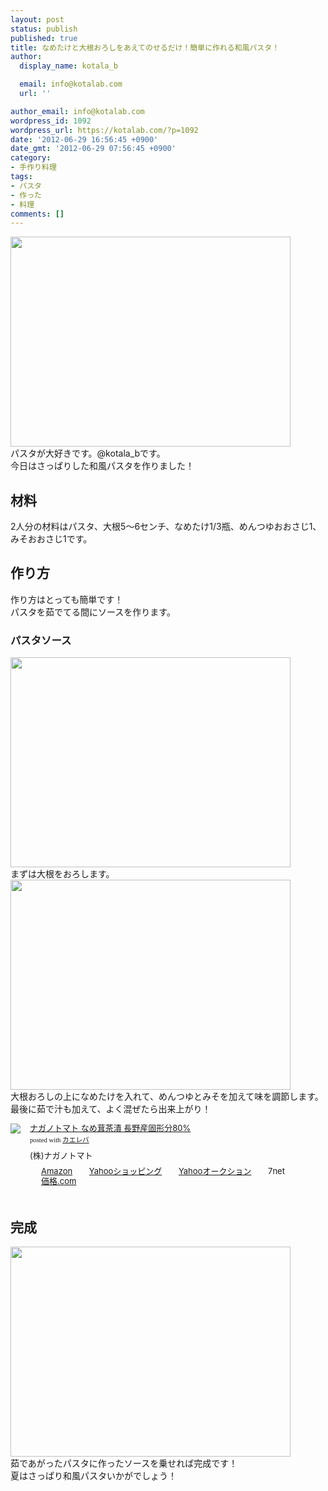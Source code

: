 ```yaml
---
layout: post
status: publish
published: true
title: なめたけと大根おろしをあえてのせるだけ！簡単に作れる和風パスタ！
author:
  display_name: kotala_b

  email: info@kotalab.com
  url: ''

author_email: info@kotalab.com
wordpress_id: 1092
wordpress_url: https://kotalab.com/?p=1092
date: '2012-06-29 16:56:45 +0900'
date_gmt: '2012-06-29 07:56:45 +0900'
category:
- 手作り料理
tags:
- パスタ
- 作った
- 料理
comments: []
---
```

<p><a href="https://kotalab.com/wp-content/uploads/pasta_120629_03.jpg" target="_blank"><img src="https://kotalab.com/wp-content/uploads/pasta_120629_03.jpg" alt="" title="pasta_120629_03" width="448" height="336" class="alignnone size-full wp-image-1096" /></a><br />
パスタが大好きです。@kotala_bです。<br />
今日はさっぱりした和風パスタを作りました！<br />
<!--more--></p>
<h2>材料</h2>
<p>2人分の材料はパスタ、大根5～6センチ、なめたけ1/3瓶、めんつゆおおさじ1、みそおおさじ1です。</p>
<h2>作り方</h2>
<p>作り方はとっても簡単です！<br />
パスタを茹でてる間にソースを作ります。</p>
<h3>パスタソース</h3>
<p><a href="https://kotalab.com/wp-content/uploads/pasta_120629_01.jpg" target="_blank"><img src="https://kotalab.com/wp-content/uploads/pasta_120629_01.jpg" alt="" title="pasta_120629_01" width="448" height="336" class="alignnone size-full wp-image-1094" /></a><br />
まずは大根をおろします。<br />
<a href="https://kotalab.com/wp-content/uploads/pasta_120629_02.jpg" target="_blank"><img src="https://kotalab.com/wp-content/uploads/pasta_120629_02.jpg" alt="" title="pasta_120629_02" width="448" height="336" class="alignnone size-full wp-image-1095" /></a><br />
大根おろしの上になめたけを入れて、めんつゆとみそを加えて味を調節します。<br />
最後に茹で汁も加えて、よく混ぜたら出来上がり！</p>
<div class="kaerebalink-box" style="text-align:left;padding-bottom:20px;font-size:small;/zoom: 1;overflow: hidden;">
<div class="kaerebalink-image" style="float:left;margin:0 15px 10px 0;"><a href="https://www.amazon.co.jp/exec/obidos/ASIN/B002XCT5TK/same-22/ref=nosim/" rel="nofollow" target="_blank"><img src="https://images-fe.ssl-images-amazon.com/images/I/21ZpaaraCXL._SL160_.jpg" style="border: none;" /></a></div>
<div class="kaerebalink-info" style="line-height:120%;/zoom: 1;overflow: hidden;">
<div class="kaerebalink-name" style="margin-bottom:10px;line-height:120%"><a href="https://www.amazon.co.jp/exec/obidos/ASIN/B002XCT5TK/same-22/ref=nosim/" rel="nofollow" target="_blank">ナガノトマト なめ茸茶漬 長野産固形分80%</a>
<div class="kaerebalink-powered-date" style="font-size:8pt;margin-top:5px;font-family:verdana;line-height:120%">posted with <a href="https://kaereba.com" target="_blank">カエレバ</a></div>
</div>
<div class="kaerebalink-detail" style="margin-bottom:5px;"> (株)ナガノトマト     </div>
<div class="kaerebalink-link1" style="margin-top:10px;">
<div class="shoplinkamazon" style="display:inline;margin-right:5px;background: url('https://img.yomereba.com/tam_k_01.gif') 0 0 no-repeat;padding: 2px 0 2px 18px;white-space: nowrap;"><a href="https://www.amazon.co.jp/gp/search?keywords=%82%C8%82%DF%91%F9%92%83%92%D0%20%83i%83K%83m%83g%83%7D%83g&__mk_ja_JP=%83J%83%5E%83J%83i&tag=same-22" rel="nofollow" target="_blank" title="アマゾン" >Amazon</a></div>
<div class="shoplinkyahoo" style="display:inline;margin-right:5px;background: url('https://img.yomereba.com/tam_k_01.gif') 0 -150px no-repeat;padding: 2px 0 2px 18px;white-space: nowrap;"><a href="https://ck.jp.ap.valuecommerce.com/servlet/referral?sid=2967684&pid=881116715&vc_url=http%3A%2F%2Fshopping.search.yahoo.co.jp%2Fsearch%3FuIv%3Don%26ei%3DUTF-8%26tab_ex%3Dcommerce%26slider%3D0%26va%3D%25E3%2581%25AA%25E3%2582%2581%25E8%258C%25B8%25E8%258C%25B6%25E6%25BC%25AC%2520%25E3%2583%258A%25E3%2582%25AC%25E3%2583%258E%25E3%2583%2588%25E3%2583%259E%25E3%2583%2588" target="_blank" title="Yahooショッピング" >Yahooショッピング</a></div>
<div class="shoplinkyahooAuc" style="display:inline;margin-right:5px;background: url('https://img.yomereba.com/tam_k_01.gif') 0 -150px no-repeat;padding: 2px 0 2px 18px;white-space: nowrap;"><a href="https://ck.jp.ap.valuecommerce.com/servlet/referral?sid=2967684&pid=881116707&vc_url=http%3A%2F%2Fauctions.search.yahoo.co.jp%2Fsearch%3Fvo%3D%26ve%3D%26auccat%3D0%26aucminprice%3D%26aucmaxprice%3D%26aucmin_bidorbuy_price%3D%26aucmax_bidorbuy_price%3D%26loc_cd%3D0%26abatch%3D0%26istatus%3D0%26filtered%3D1%26ei%3DUTF-8%26tab_ex%3Dcommerce%26va%3D%25E3%2581%25AA%25E3%2582%2581%25E8%258C%25B8%25E8%258C%25B6%25E6%25BC%25AC%2520%25E3%2583%258A%25E3%2582%25AC%25E3%2583%258E%25E3%2583%2588%25E3%2583%259E%25E3%2583%2588" target="_blank" title="Yahooオークション" >Yahooオークション</a></div>
<div class="shoplinkseven" style="display:inline;margin-right:5px;background: url('https://img.yomereba.com/tam_k_01.gif') 0 -100px no-repeat;padding: 2px 0 2px 18px;white-space: nowrap;"><span class="removed_link" title="click.linksynergy.com/fs-bin/click?id=d2yYUp776R4&amp;subid=&amp;offerid=197738.1&amp;type=10&amp;tmpid=1787&amp;RD_PARM1=http%253A%252F%252Fwww.7netshopping.jp%252Fall%252Fsearch_result%252F-%252Fbprice%252Foff%252Fsort%252F0%252Fkword_in%252F%2525E3%252581%2525AA%2525E3%252582%252581%2525E8%25258C%2525B8%2525E8%25258C%2525B6%2525E6%2525BC%2525AC%252520%2525E3%252583%25258A%2525E3%252582%2525AC%2525E3%252583%25258E%2525E3%252583%252588%2525E3%252583%25259E%2525E3%252583%252588%252FallGoods%252Fon%252Fsubmit.x%252F30%252Fdisp_result%252F1%252Fsubmit.y%252F9%252Fprvlg%252Foff%252Fnobuy%252Fon%252FsetProduct%252Foff%252Foop%252Fon%252Fctgy%252Fall%252FfromKeywordSearch%252Ftrue">7net</span></div>
<div class="shoplinkkakakucom" style="display:inline;margin-right:5px;background: url('https://img.yomereba.com/tam_k_02.gif') 0 -100px no-repeat;padding: 2px 0 2px 18px;white-space: nowrap;"><a href="https://kakaku.com/search_results/%82%C8%82%DF%91%F9%92%83%92%D0%20%83i%83K%83m%83g%83%7D%83g/" rel="nofollow" target="_blank" title="kakakucom" >価格.com</a></div>
</div>
</div>
</div>
<h2>完成</h2>
<p><a href="https://kotalab.com/wp-content/uploads/pasta_120629_04.jpg" target="_blank"><img src="https://kotalab.com/wp-content/uploads/pasta_120629_04.jpg" alt="" title="pasta_120629_04" width="448" height="336" class="alignnone size-full wp-image-1093" /></a><br />
茹であがったパスタに作ったソースを乗せれば完成です！<br />
夏はさっぱり和風パスタいかがでしょう！</p>

